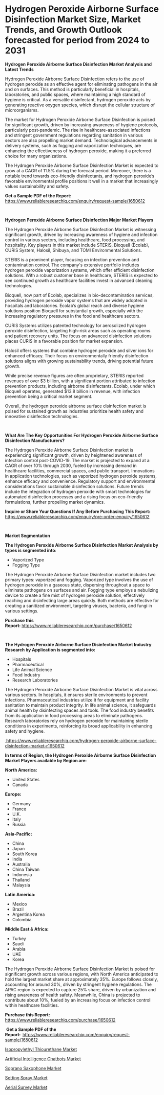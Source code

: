 <p><h1>Hydrogen Peroxide Airborne Surface Disinfection Market Size, Market Trends, and Growth Outlook forecasted for period from 2024 to 2031</h1></p><p><strong>Hydrogen Peroxide Airborne Surface Disinfection Market Analysis and Latest Trends</strong></p>
<p><p>Hydrogen Peroxide Airborne Surface Disinfection refers to the use of hydrogen peroxide as an effective agent for eliminating pathogens in the air and on surfaces. This method is particularly beneficial in hospitals, laboratories, and public spaces, where maintaining a high standard of hygiene is critical. As a versatile disinfectant, hydrogen peroxide acts by generating reactive oxygen species, which disrupt the cellular structure of microorganisms.</p><p>The market for Hydrogen Peroxide Airborne Surface Disinfection is poised for significant growth, driven by increasing awareness of hygiene protocols, particularly post-pandemic. The rise in healthcare-associated infections and stringent government regulations regarding sanitation in various sectors are also propelling market demand. Technological advancements in delivery systems, such as fogging and vaporization techniques, are enhancing the effectiveness of hydrogen peroxide, making it a preferred choice for many organizations.</p><p>The Hydrogen Peroxide Airborne Surface Disinfection Market is expected to grow at a CAGR of 11.5% during the forecast period. Moreover, there is a notable trend towards eco-friendly disinfectants, and hydrogen peroxide’s favorable environmental profile positions it well in a market that increasingly values sustainability and safety.</p></p>
<p><strong>Get a Sample PDF of the Report:&nbsp;</strong> <a href="https://www.reliableresearchiq.com/enquiry/request-sample/1650612?utm_campaign=1087&utm_medium=2&utm_source=Github&utm_content=ia&utm_term=26092024&utm_id=hydrogen-peroxide-airborne-surface-disinfection">https://www.reliableresearchiq.com/enquiry/request-sample/1650612</a></p>
<p>&nbsp;</p>
<p><strong>Hydrogen Peroxide Airborne Surface Disinfection Major Market Players</strong></p>
<p><p>The Hydrogen Peroxide Airborne Surface Disinfection Market is witnessing significant growth, driven by increasing awareness of hygiene and infection control in various sectors, including healthcare, food processing, and hospitality. Key players in this market include STERIS, Bioquell (Ecolab), CURIS System, Halosil, Shibuya, and TOMI Environmental Solutions.</p><p>STERIS is a prominent player, focusing on infection prevention and contamination control. The company's extensive portfolio includes hydrogen peroxide vaporization systems, which offer efficient disinfection solutions. With a robust customer base in healthcare, STERIS is expected to see continued growth as healthcare facilities invest in advanced cleaning technologies.</p><p>Bioquell, now part of Ecolab, specializes in bio-decontamination services, providing hydrogen peroxide vapor systems that are widely adopted in hospitals and laboratories. Ecolab’s global reach and diverse hygiene solutions position Bioquell for substantial growth, especially with the increasing regulatory pressures in the food and healthcare sectors.</p><p>CURIS Systems utilizes patented technology for aerosolized hydrogen peroxide disinfection, targeting high-risk areas such as operating rooms and patient recovery units. The focus on advanced disinfection solutions places CURIS in a favorable position for market expansion.</p><p>Halosil offers systems that combine hydrogen peroxide and silver ions for enhanced efficacy. Their focus on environmentally friendly disinfection solutions aligns with growing sustainability trends, driving potential future growth.</p><p>While precise revenue figures are often proprietary, STERIS reported revenues of over $3 billion, with a significant portion attributed to infection prevention products, including airborne disinfectants. Ecolab, under which Bioquell operates, generated $13.8 billion in revenue, with infection prevention being a critical market segment. </p><p>Overall, the hydrogen peroxide airborne surface disinfection market is poised for sustained growth as industries prioritize health safety and innovative disinfection technologies.</p></p>
<p>&nbsp;</p>
<p><strong>What Are The Key Opportunities For Hydrogen Peroxide Airborne Surface Disinfection Manufacturers?</strong></p>
<p><p>The Hydrogen Peroxide Airborne Surface Disinfection market is experiencing significant growth, driven by heightened awareness of infection control post-COVID-19. The market is projected to expand at a CAGR of over 10% through 2030, fueled by increasing demand in healthcare facilities, commercial spaces, and public transport. Innovations in application technologies, such as vaporized hydrogen peroxide systems, enhance efficacy and convenience. Regulatory support and environmental considerations favor sustainable disinfection solutions. Future trends include the integration of hydrogen peroxide with smart technologies for automated disinfection processes and a rising focus on eco-friendly formulations, further propelling market dynamics.</p></p>
<p><strong>Inquire or Share Your Questions If Any Before Purchasing This Report:</strong> <a href="https://www.reliableresearchiq.com/enquiry/pre-order-enquiry/1650612?utm_campaign=1087&utm_medium=2&utm_source=Github&utm_content=ia&utm_term=26092024&utm_id=hydrogen-peroxide-airborne-surface-disinfection">https://www.reliableresearchiq.com/enquiry/pre-order-enquiry/1650612</a></p>
<p>&nbsp;</p>
<p><strong>Market Segmentation</strong></p>
<p><strong>The Hydrogen Peroxide Airborne Surface Disinfection Market Analysis by types is segmented into:</strong></p>
<p><ul><li>Vaporized Type</li><li>Fogging Type</li></ul></p>
<p><p>The Hydrogen Peroxide Airborne Surface Disinfection market includes two primary types: vaporized and fogging. Vaporized type involves the use of hydrogen peroxide in a gaseous state, dispersing throughout a space to eliminate pathogens on surfaces and air. Fogging type employs a nebulizing device to create a fine mist of hydrogen peroxide solution, effectively reaching and disinfecting large areas quickly. Both methods are effective for creating a sanitized environment, targeting viruses, bacteria, and fungi in various settings.</p></p>
<p><strong>Purchase this Report:&nbsp;</strong><a href="https://www.reliableresearchiq.com/purchase/1650612?utm_campaign=1087&utm_medium=2&utm_source=Github&utm_content=ia&utm_term=26092024&utm_id=hydrogen-peroxide-airborne-surface-disinfection">https://www.reliableresearchiq.com/purchase/1650612</a></p>
<p>&nbsp;</p>
<p><strong>The Hydrogen Peroxide Airborne Surface Disinfection Market Industry Research by Application is segmented into:</strong></p>
<p><ul><li>Hospitals</li><li>Pharmaceutical</li><li>Life Animal Science</li><li>Food Industry</li><li>Research Laboratories</li></ul></p>
<p><p>The Hydrogen Peroxide Airborne Surface Disinfection Market is vital across various sectors. In hospitals, it ensures sterile environments to prevent infections. Pharmaceutical industries utilize it for equipment and facility sanitation to maintain product integrity. In life animal science, it safeguards animal health by disinfecting spaces and tools. The food industry benefits from its application in food processing areas to eliminate pathogens. Research laboratories rely on hydrogen peroxide for maintaining sterile conditions in experiments, reinforcing its broad applicability in enhancing safety and hygiene.</p></p>
<p><a href="https://www.reliableresearchiq.com/hydrogen-peroxide-airborne-surface-disinfection-market-r1650612?utm_campaign=1087&utm_medium=2&utm_source=Github&utm_content=ia&utm_term=26092024&utm_id=hydrogen-peroxide-airborne-surface-disinfection">&nbsp;https://www.reliableresearchiq.com/hydrogen-peroxide-airborne-surface-disinfection-market-r1650612</a></p>
<p><strong>In terms of Region, the Hydrogen Peroxide Airborne Surface Disinfection Market Players available by Region are:</strong></p>
<p>
    <p> <strong> North America: </strong>
        <ul>
            <li>United States</li>
            <li>Canada</li>
        </ul>
        </p> 
    <p> <strong> Europe: </strong>
        <ul>
            <li>Germany</li>
            <li>France</li>
            <li>U.K.</li>
            <li>Italy</li>
            <li>Russia</li>
        </ul>
        </p> 
    <p> <strong> Asia-Pacific: </strong>
        <ul>
            <li>China</li>
            <li>Japan</li>
            <li>South Korea</li>
            <li>India</li>
            <li>Australia</li>
            <li>China Taiwan</li>
            <li>Indonesia</li>
            <li>Thailand</li>
            <li>Malaysia</li>
        </ul>
        </p> 
    <p> <strong> Latin America: </strong>
        <ul>
            <li>Mexico</li>
            <li>Brazil</li>
            <li>Argentina Korea</li>
            <li>Colombia</li>
        </ul>
        </p> 
    <p> <strong> Middle East & Africa: </strong>
        <ul>
            <li>Turkey</li>
            <li>Saudi</li>
            <li>Arabia</li>
            <li>UAE</li>
            <li>Korea</li>
        </ul>
    </p>
    </p>
<p><p>The Hydrogen Peroxide Airborne Surface Disinfection Market is poised for significant growth across various regions, with North America anticipated to hold the largest market share at approximately 35%. Europe follows closely, accounting for around 30%, driven by stringent hygiene regulations. The APAC region is expected to capture 25% share, driven by urbanization and rising awareness of health safety. Meanwhile, China is projected to contribute about 10%, fueled by an increasing focus on infection control within healthcare facilities.</p></p>
<p><strong>Purchase this Report: </strong><a href="https://www.reliableresearchiq.com/purchase/1650612?utm_campaign=1087&utm_medium=2&utm_source=Github&utm_content=ia&utm_term=26092024&utm_id=hydrogen-peroxide-airborne-surface-disinfection">https://www.reliableresearchiq.com/purchase/1650612</a></p>
<p>&nbsp;<strong>Get a Sample PDF of the Report:&nbsp;&nbsp;</strong><a href="https://www.reliableresearchiq.com/enquiry/request-sample/1650612?utm_campaign=1087&utm_medium=2&utm_source=Github&utm_content=ia&utm_term=26092024&utm_id=hydrogen-peroxide-airborne-surface-disinfection">https://www.reliableresearchiq.com/enquiry/request-sample/1650612</a></p>
<p><strong></strong></p>
<p><p><a href="https://github.com/Annahawkins697/Market-Research-Report-List-1/blob/main/isopropylethyl-thiourethane-market.md?utm_campaign=1087&utm_medium=2&utm_source=Github&utm_content=ia&utm_term=26092024&utm_id=hydrogen-peroxide-airborne-surface-disinfection">Isopropylethyl Thiourethane Market</a></p><p><a href="https://www.linkedin.com/pulse/artificial-intelligence-chatbots-market-size-share-growth-analysis-xvc9f?trackingId=FFIo51p8QgWRk92FC5zghw%3D%3D&utm_campaign=1087&utm_medium=2&utm_source=Github&utm_content=ia&utm_term=26092024&utm_id=hydrogen-peroxide-airborne-surface-disinfection">Artificial Intelligence Chatbots Market</a></p><p><a href="https://issuu.com/reportprime-2/docs/soprano-saxophone-market-size-2030._9818b1e9ce06ee?utm_campaign=1087&utm_medium=2&utm_source=Github&utm_content=ia&utm_term=26092024&utm_id=hydrogen-peroxide-airborne-surface-disinfection">Soprano Saxophone Market</a></p><p><a href="https://issuu.com/reportprime-2/docs/setting-spray-market-size-2030.pptx_532cb64850e122?utm_campaign=1087&utm_medium=2&utm_source=Github&utm_content=ia&utm_term=26092024&utm_id=hydrogen-peroxide-airborne-surface-disinfection">Setting Spray Market</a></p><p><a href="https://www.linkedin.com/pulse/global-aerial-survey-market-size-share-analysis-product-type-xgbtf?trackingId=LV9gwCd%2FR%2F%2Bvn4xdmjxGOg%3D%3D&utm_campaign=1087&utm_medium=2&utm_source=Github&utm_content=ia&utm_term=26092024&utm_id=hydrogen-peroxide-airborne-surface-disinfection">Aerial Survey Market</a></p></p>